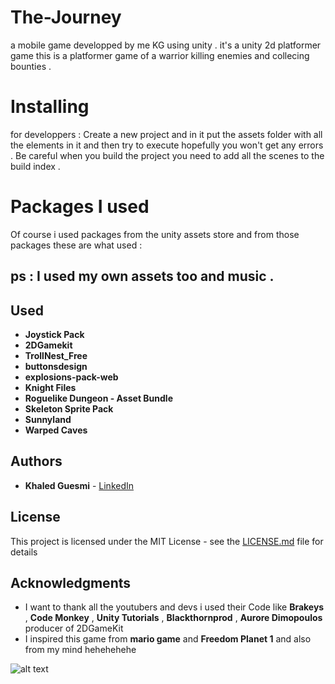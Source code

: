 # The-Journey
a mobile game developped by me KG using unity . it's a unity 2d platformer game 
this is a platformer game of a warrior killing enemies and collecing bounties .


# Installing

  for developpers :
Create a new project and in it put the assets folder with all the elements in it and then try to execute hopefully you won't get any errors .
Be careful when you build the project you need to add all the scenes to the build index .



# Packages I used 

Of course i used packages from the unity assets store and from those packages these are what used :

## ps : I used my own assets too and music .

## Used  

* **Joystick Pack** 
* **2DGamekit**
* **TrollNest_Free**
* **buttonsdesign**
* **explosions-pack-web**
* **Knight Files**
* **Roguelike Dungeon - Asset Bundle**
* **Skeleton Sprite Pack**
* **Sunnyland**
* **Warped Caves**

## Authors

* **Khaled Guesmi**  - [LinkedIn](https://www.linkedin.com/in/khaled-guesmi-b358a6174/)

## License

This project is licensed under the MIT License - see the [LICENSE.md](LICENSE.md) file for details

## Acknowledgments

* I want to thank all the youtubers and devs i used their Code like **Brakeys** , **Code Monkey** , **Unity Tutorials** , **Blackthornprod** , **Aurore Dimopoulos** producer of 2DGameKit
* I inspired this game from **mario game** and **Freedom Planet 1** and also from my mind hehehehehe


![alt text](http://url/to/img.png)

 
